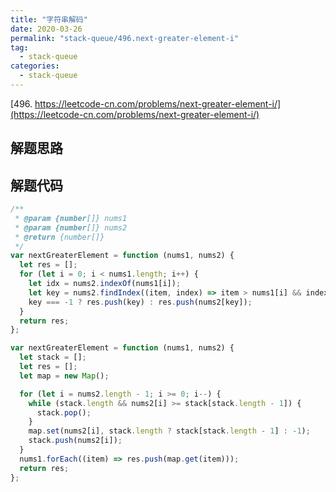 ```yaml
---
title: "字符串解码"
date: 2020-03-26
permalink: "stack-queue/496.next-greater-element-i"
tag:
  - stack-queue
categories:
  - stack-queue
---
```


[496. https://leetcode-cn.com/problems/next-greater-element-i/](https://leetcode-cn.com/problems/next-greater-element-i/)

## 解题思路

## 解题代码

```js
/**
 * @param {number[]} nums1
 * @param {number[]} nums2
 * @return {number[]}
 */
var nextGreaterElement = function (nums1, nums2) {
  let res = [];
  for (let i = 0; i < nums1.length; i++) {
    let idx = nums2.indexOf(nums1[i]);
    let key = nums2.findIndex((item, index) => item > nums1[i] && index > idx);
    key === -1 ? res.push(key) : res.push(nums2[key]);
  }
  return res;
};

var nextGreaterElement = function (nums1, nums2) {
  let stack = [];
  let res = [];
  let map = new Map();

  for (let i = nums2.length - 1; i >= 0; i--) {
    while (stack.length && nums2[i] >= stack[stack.length - 1]) {
      stack.pop();
    }
    map.set(nums2[i], stack.length ? stack[stack.length - 1] : -1);
    stack.push(nums2[i]);
  }
  nums1.forEach((item) => res.push(map.get(item)));
  return res;
};
```
